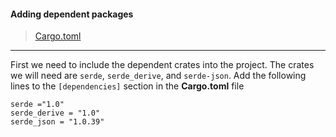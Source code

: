 #### Adding dependent packages
>[Cargo.toml](https://github.com/dsietz/rust-daas/blob/master/Cargo.toml)

---

First we need to include the dependent crates into the project. The crates we will need are `serde`, `serde_derive`, and `serde-json`. Add the following lines to the `[dependencies]` section in the **Cargo.toml** file  

```
serde ="1.0"
serde_derive = "1.0"
serde_json = "1.0.39"
```